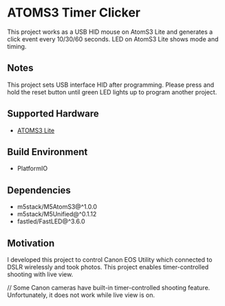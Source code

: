 # ATOMS3 Timer Clicker

This project works as a USB HID mouse on AtomS3 Lite and generates a click event every 10/30/60 seconds. LED on AtomS3 Lite shows mode and timing.

## Notes

This project sets USB interface HID after programming. Please press and hold the reset button until green LED lights up to program another project.

## Supported Hardware

* [ATOMS3 Lite](https://docs.m5stack.com/en/core/AtomS3%20Lite)

## Build Environment

* PlatformIO

## Dependencies

*	m5stack/M5AtomS3@^1.0.0
* m5stack/M5Unified@^0.1.12
*	fastled/FastLED@^3.6.0

## Motivation

I developed this project to control Canon EOS Utility which connected to DSLR wirelessly and took photos. This project enables timer-controlled shooting with live view. 

// Some Canon cameras have built-in timer-controlled shooting feature. Unfortunately, it does not work while live view is on.
